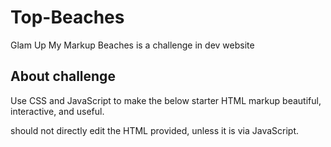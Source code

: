# Top-Beaches
Glam Up My Markup Beaches is a challenge in dev website 

## About challenge
Use CSS and JavaScript to make the below starter HTML markup beautiful, interactive, and useful.

should not directly edit the HTML provided, unless it is via JavaScript.

